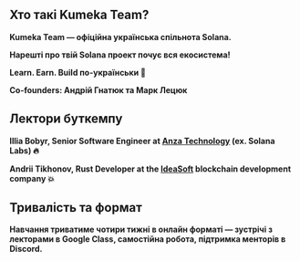 ## **Хто такі Kumeka Team?**

**Kumeka Team — офіційна українська спільнота Solana.**

**Нарешті про твій Solana проект почує вся екосистема!**

**Learn. Earn. Build по-українськи 🦾**

**Co-founders: Андрій Гнатюк та Марк Лецюк**

## Лектори буткемпу

**Illia Bobyr, Senior Software Engineer at [Anza Technology](https://x.com/anza_xyz) (ex. Solana Labs) 🔥**

**Andrii Tikhonov, Rust Developer at the [IdeaSoft](https://x.com/io_ideasoft) blockchain development company 💥**

## **Тривалість та формат**

**Навчання триватиме чотири тижні в онлайн форматі — зустрічі з лекторами в Google Class, самостійна робота, підтримка менторів в Discord.**
